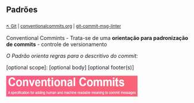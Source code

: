 ## Padrões

<sub>[:arrow_upper_left: Git](readme.md) \| [conventionalcommits.org](https://www.conventionalcommits.org/en/v1.0.0/) | [git-commit-msg-linter](../../npm/padraocodigo/git-commit-msg-linter/readme.md)<sub>



Conventional Commints - Trata-se de uma **orientação para padronização de commits** - controle de versionamento

*O Padrão orienta regras para o descritivo do commit:*

<type>[optional scope]: <description>
[optional body]
[optional footer(s)]

<img src="../../imgs/conventionalcommits.JPG" width="353" height="56"/>
